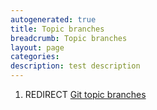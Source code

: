 ```yaml
---
autogenerated: true
title: Topic branches
breadcrumb: Topic branches
layout: page
categories: 
description: test description
---
```


1.  REDIRECT [Git topic branches](Git_topic_branches "wikilink")
